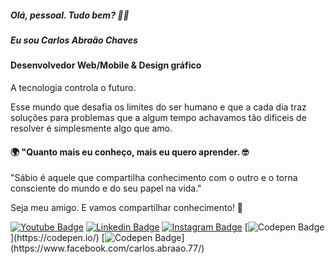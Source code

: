 ##### Olá, pessoal. Tudo bem? 👋🏼

##### Eu sou Carlos Abraão Chaves

#### Desenvolvedor Web/Mobile & Design gráfico

A tecnologia controla o futuro.

Esse mundo que desafia os limites do ser humano e que a cada dia traz soluções para problemas que a algum tempo achavamos tão dificeis de resolver é
simplesmente algo que amo.

#### 🌍 "Quanto mais eu conheço, mais eu quero aprender. 🤓

"Sábio é aquele que compartilha conhecimento com o outro e o torna consciente do mundo e do seu papel na vida."

Seja meu amigo. E vamos compartilhar conhecimento! 👊

[![Youtube Badge](https://img.shields.io/badge/-Youtube-FF0000?style=flat-square&labelColor=FF0000&logo=youtube&logoColor=white&link=https://www.youtube.com/)](https://www.youtube.com/) 
[![Linkedin Badge](https://img.shields.io/badge/-LinkedIn-blue?style=flat-square&logo=Linkedin&logoColor=white&link=https://www.linkedin.com/)](https://www.linkedin.com/) 
[![Instagram Badge](https://img.shields.io/badge/-Instagram-993399?style=flat-square&logo=Instagram&logoColor=white&link=https://www.instagram.com/carlos.abraao.ads/)](https://www.instagram.com/carlos.abraao.ads/)
[![Codepen Badge](https://img.shields.io/badge/-Codepen-black?style=flat-square&logo=Codepen&logoColor=white&link=[https://codepen.io/](https://codepen.io/))](https://codepen.io/)
[![Codepen Badge](https://img.shields.io/badge/-Facebook-blue?style=flat-square&logo=Codepen&logoColor=white&link=[https://codepen.io/](https://www.facebook.com/carlos.abraao.77/))](https://www.facebook.com/carlos.abraao.77/)
